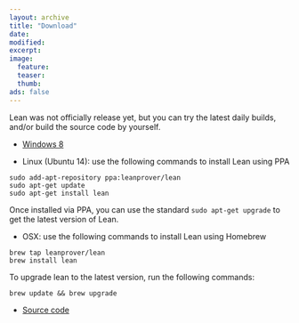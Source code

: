 ```yaml
---
layout: archive
title: "Download"
date:
modified:
excerpt:
image:
  feature:
  teaser:
  thumb:
ads: false
---
```


Lean was not officially release yet, but you can try the latest daily
builds, and/or build the source code by yourself.

- [Windows 8](https://github.com/leanprover/bin/blob/master/lean-0.2.0-windows.zip?raw=true)

- Linux (Ubuntu 14): use the following commands to install Lean using PPA
```
sudo add-apt-repository ppa:leanprover/lean
sudo apt-get update
sudo apt-get install lean
```
Once installed via PPA, you can use the standard `sudo apt-get upgrade` to get the latest version of Lean.

- OSX: use the following commands to install Lean using Homebrew
```
brew tap leanprover/lean
brew install lean
```
To upgrade lean to the latest version, run the following commands:
```
brew update && brew upgrade
```

- [Source code](http://github.com/leanprover/lean/archive/master.zip)
